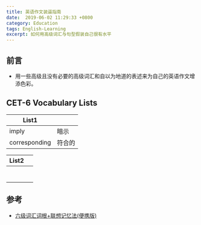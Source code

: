 ```yaml
---
title: 英语作文装逼指南
date:  2019-06-02 11:29:33 +0800
category: Education
tags: English-Learning
excerpt: 如何用高级词汇与句型假装自己很有水平
---
```


## 前言


- 用一些高级且没有必要的高级词汇和自以为地道的表述来为自己的英语作文增添色彩。

  

## CET-6 Vocabulary Lists

| List1 |      |
|--| -- |
| imply | 暗示 |
| corresponding | 符合的 |

| List2 |        |
| -- | -- |
|  |        |
|  |      |
|       |      |
|       |      |
|       |      |
|       |      |
|       |      |



## 参考

- [六级词汇词根+联想记忆法(便携版)](https://item.jd.com/11653419.html)

